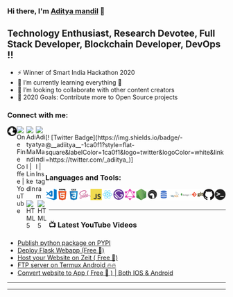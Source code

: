 ### Hi there, I'm [Aditya mandil][website] 👋

## Technology Enthusiast, Research Devotee, Full Stack Developer, Blockchain Developer, DevOps !!
- ⚡ Winner of Smart India Hackathon 2020
- 🌱 I’m currently learning everything 🤣
- 👯 I’m looking to collaborate with other content creators
- 🥅 2020 Goals: Contribute more to Open Source projects


### Connect with me:

[<img align="left" alt="mandiladitya.github.io" width="22px" src="https://raw.githubusercontent.com/iconic/open-iconic/master/svg/globe.svg" />][website]
[<img align="left" alt="One Fine Coffee | YouTube" width="22px" src="https://cdn.jsdelivr.net/npm/simple-icons@v3/icons/youtube.svg" />][youtube]
[<img align="left" alt="Aditya Mandil | LinkedIn" width="22px" src="https://cdn.jsdelivr.net/npm/simple-icons@v3/icons/linkedin.svg" />][linkedin]
[<img align="left" alt="Aditya Mandil | Instagram" width="22px" src="https://cdn.jsdelivr.net/npm/simple-icons@v3/icons/instagram.svg" />][instagram]

<br />
[! [Twitter Badge](https://img.shields.io/badge/-@__adiitya__-1ca0f1?style=flat-square&labelColor=1ca0f1&logo=twitter&logoColor=white&link=https://twitter.com/_adiitya_)]


### Languages and Tools:

<img align="left" alt="Visual Studio Code" width="26px" src="https://raw.githubusercontent.com/github/explore/80688e429a7d4ef2fca1e82350fe8e3517d3494d/topics/visual-studio-code/visual-studio-code.png" />
<img align="left" alt="HTML5" width="26px" src="https://raw.githubusercontent.com/github/explore/80688e429a7d4ef2fca1e82350fe8e3517d3494d/topics/html/html.png" />
<img align="left" alt="CSS3" width="26px" src="https://raw.githubusercontent.com/github/explore/80688e429a7d4ef2fca1e82350fe8e3517d3494d/topics/css/css.png" />
<img align="left" alt="Sass" width="26px" src="https://raw.githubusercontent.com/github/explore/80688e429a7d4ef2fca1e82350fe8e3517d3494d/topics/sass/sass.png" />
<img align="left" alt="JavaScript" width="26px" src="https://raw.githubusercontent.com/github/explore/80688e429a7d4ef2fca1e82350fe8e3517d3494d/topics/javascript/javascript.png" />
<img align="left" alt="React" width="26px" src="https://raw.githubusercontent.com/github/explore/80688e429a7d4ef2fca1e82350fe8e3517d3494d/topics/react/react.png" />
<img align="left" alt="Gatsby" width="26px" src="https://raw.githubusercontent.com/github/explore/e94815998e4e0713912fed477a1f346ec04c3da2/topics/gatsby/gatsby.png" />
<img align="left" alt="GraphQL" width="26px" src="https://raw.githubusercontent.com/github/explore/80688e429a7d4ef2fca1e82350fe8e3517d3494d/topics/graphql/graphql.png" />
<img align="left" alt="Node.js" width="26px" src="https://raw.githubusercontent.com/github/explore/80688e429a7d4ef2fca1e82350fe8e3517d3494d/topics/nodejs/nodejs.png" />
<img align="left" alt="Deno" width="26px" src="https://raw.githubusercontent.com/github/explore/361e2821e2dea67711cde99c9c40ed357061cf27/topics/deno/deno.png" />
<img align="left" alt="SQL" width="26px" src="https://raw.githubusercontent.com/github/explore/80688e429a7d4ef2fca1e82350fe8e3517d3494d/topics/sql/sql.png" />
<img align="left" alt="MySQL" width="26px" src="https://raw.githubusercontent.com/github/explore/80688e429a7d4ef2fca1e82350fe8e3517d3494d/topics/mysql/mysql.png" />
<img align="left" alt="MongoDB" width="26px" src="https://raw.githubusercontent.com/github/explore/80688e429a7d4ef2fca1e82350fe8e3517d3494d/topics/mongodb/mongodb.png" />
<img align="left" alt="Git" width="26px" src="https://raw.githubusercontent.com/github/explore/80688e429a7d4ef2fca1e82350fe8e3517d3494d/topics/git/git.png" />
<img align="left" alt="GitHub" width="26px" src="https://raw.githubusercontent.com/github/explore/78df643247d429f6cc873026c0622819ad797942/topics/github/github.png" />
<img align="left" alt="HTML5" width="26px" src="https://raw.githubusercontent.com/github/explore/80688e429a7d4ef2fca1e82350fe8e3517d3494d/topics/terminal/terminal.png" />
<img align="left" alt="HTML5" width="26px" src="https://miro.medium.com/max/3964/1*AwvDJDfErlD34ox2QpwGoA.png" />
<img align="left" alt="HTML5" width="26px" src="https://seeklogo.com/images/B/blockchain-logo-099BC7E414-seeklogo.com.png" />
<br />
<br />

---

### 📺 Latest YouTube Videos
<!-- YOUTUBE:START -->
- [Publish python package on PYPI](https://www.youtube.com/watch?v=E_wPxGIcBig)
- [Deploy Flask Webapp (Free 💯)](https://www.youtube.com/watch?v=EQ69FK4_C8A)
- [Host your Website on Zeit ( Free 💯)](https://www.youtube.com/watch?v=ykICBLd9vZ0)
- [FTP server on Termux Android 🔥🔥](https://www.youtube.com/watch?v=vhLW4zSRBks)
- [Convert website to App ( Free 💯 ) | Both IOS & Android](https://www.youtube.com/watch?v=-DUsl0-TvTw)
<!-- YOUTUBE:END -->

---


---

[website]: https://mandiladitya.github.io
[youtube]: https://www.youtube.com/channel/UCViBe7a7AiZ8t7-SDAKB29g
[instagram]: https://www.instagram.com/__adii.tya__/
[linkedin]: https://in.linkedin.com/in/aditya-mandil-648419182

